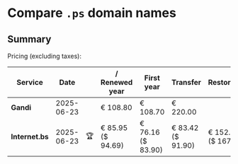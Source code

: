 # Compare `.ps` domain names

## Summary

Pricing (excluding taxes):

| Service | Date |  | / Renewed year | First year | Transfer | Restoration |
|--|--|--|--|--|--|--|
| **Gandi** | 2025-06-23 |  | € 108.80 | € 108.70 | € 220.00 |  |
| **Internet.bs** | 2025-06-23 | 🏆 | € 85.95<br>($ 94.69) | € 76.16<br>($ 83.90) | € 83.42<br>($ 91.90) | € 152.25<br>($ 167.69) |

